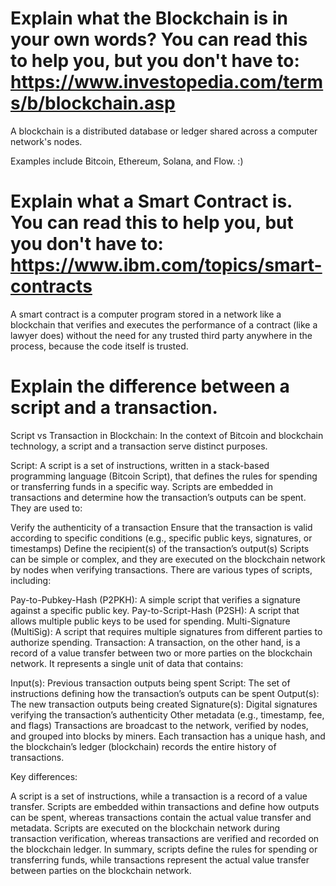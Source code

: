 # Explain what the Blockchain is in your own words? You can read this to help you, but you don't have to: https://www.investopedia.com/terms/b/blockchain.asp

A blockchain is a distributed database or ledger shared across a computer network's nodes.

Examples include Bitcoin, Ethereum, Solana, and Flow. :)

# Explain what a Smart Contract is. You can read this to help you, but you don't have to: https://www.ibm.com/topics/smart-contracts

A smart contract is a computer program stored in a network like a blockchain that verifies and executes the performance of a contract (like a lawyer does) without the need for any trusted third party anywhere in the process, because the code itself is trusted.

# Explain the difference between a script and a transaction.


Script vs Transaction in Blockchain:
In the context of Bitcoin and blockchain technology, a script and a transaction serve distinct purposes.

Script: A script is a set of instructions, written in a stack-based programming language (Bitcoin Script), that defines the rules for spending or transferring funds in a specific way. Scripts are embedded in transactions and determine how the transaction’s outputs can be spent. They are used to:

Verify the authenticity of a transaction
Ensure that the transaction is valid according to specific conditions (e.g., specific public keys, signatures, or timestamps)
Define the recipient(s) of the transaction’s output(s)
Scripts can be simple or complex, and they are executed on the blockchain network by nodes when verifying transactions. There are various types of scripts, including:

Pay-to-Pubkey-Hash (P2PKH): A simple script that verifies a signature against a specific public key.
Pay-to-Script-Hash (P2SH): A script that allows multiple public keys to be used for spending.
Multi-Signature (MultiSig): A script that requires multiple signatures from different parties to authorize spending.
Transaction: A transaction, on the other hand, is a record of a value transfer between two or more parties on the blockchain network. It represents a single unit of data that contains:

Input(s): Previous transaction outputs being spent
Script: The set of instructions defining how the transaction’s outputs can be spent
Output(s): The new transaction outputs being created
Signature(s): Digital signatures verifying the transaction’s authenticity
Other metadata (e.g., timestamp, fee, and flags)
Transactions are broadcast to the network, verified by nodes, and grouped into blocks by miners. Each transaction has a unique hash, and the blockchain’s ledger (blockchain) records the entire history of transactions.

Key differences:

A script is a set of instructions, while a transaction is a record of a value transfer.
Scripts are embedded within transactions and define how outputs can be spent, whereas transactions contain the actual value transfer and metadata.
Scripts are executed on the blockchain network during transaction verification, whereas transactions are verified and recorded on the blockchain ledger.
In summary, scripts define the rules for spending or transferring funds, while transactions represent the actual value transfer between parties on the blockchain network.